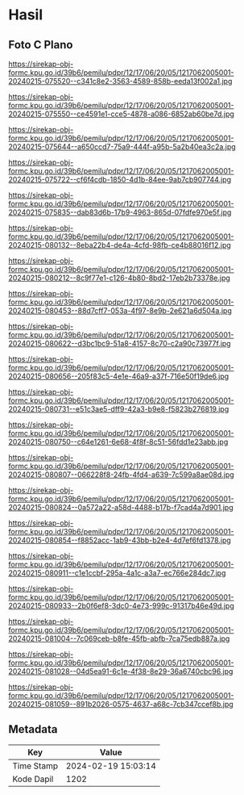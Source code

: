 # Hasil

## Foto C Plano

https://sirekap-obj-formc.kpu.go.id/39b6/pemilu/pdpr/12/17/06/20/05/1217062005001-20240215-075520--c341c8e2-3563-4589-858b-eeda13f002a1.jpg

https://sirekap-obj-formc.kpu.go.id/39b6/pemilu/pdpr/12/17/06/20/05/1217062005001-20240215-075550--ce4591e1-cce5-4878-a086-6852ab60be7d.jpg

https://sirekap-obj-formc.kpu.go.id/39b6/pemilu/pdpr/12/17/06/20/05/1217062005001-20240215-075644--a650ccd7-75a9-444f-a95b-5a2b40ea3c2a.jpg

https://sirekap-obj-formc.kpu.go.id/39b6/pemilu/pdpr/12/17/06/20/05/1217062005001-20240215-075722--cf6f4cdb-1850-4d1b-84ee-9ab7cb907744.jpg

https://sirekap-obj-formc.kpu.go.id/39b6/pemilu/pdpr/12/17/06/20/05/1217062005001-20240215-075835--dab83d6b-17b9-4963-865d-07fdfe970e5f.jpg

https://sirekap-obj-formc.kpu.go.id/39b6/pemilu/pdpr/12/17/06/20/05/1217062005001-20240215-080132--8eba22b4-de4a-4cfd-98fb-ce4b88016f12.jpg

https://sirekap-obj-formc.kpu.go.id/39b6/pemilu/pdpr/12/17/06/20/05/1217062005001-20240215-080212--8c9f77e1-c126-4b80-8bd2-17eb2b73378e.jpg

https://sirekap-obj-formc.kpu.go.id/39b6/pemilu/pdpr/12/17/06/20/05/1217062005001-20240215-080453--88d7cff7-053a-4f97-8e9b-2e621a6d504a.jpg

https://sirekap-obj-formc.kpu.go.id/39b6/pemilu/pdpr/12/17/06/20/05/1217062005001-20240215-080622--d3bc1bc9-51a8-4157-8c70-c2a90c73977f.jpg

https://sirekap-obj-formc.kpu.go.id/39b6/pemilu/pdpr/12/17/06/20/05/1217062005001-20240215-080656--205f83c5-4e1e-46a9-a37f-716e50f19de6.jpg

https://sirekap-obj-formc.kpu.go.id/39b6/pemilu/pdpr/12/17/06/20/05/1217062005001-20240215-080731--e51c3ae5-dff9-42a3-b9e8-f5823b276819.jpg

https://sirekap-obj-formc.kpu.go.id/39b6/pemilu/pdpr/12/17/06/20/05/1217062005001-20240215-080750--c64e1261-6e68-4f8f-8c51-56fdd1e23abb.jpg

https://sirekap-obj-formc.kpu.go.id/39b6/pemilu/pdpr/12/17/06/20/05/1217062005001-20240215-080807--066228f8-24fb-4fd4-a639-7c599a8ae08d.jpg

https://sirekap-obj-formc.kpu.go.id/39b6/pemilu/pdpr/12/17/06/20/05/1217062005001-20240215-080824--0a572a22-a58d-4488-b17b-f7cad4a7d901.jpg

https://sirekap-obj-formc.kpu.go.id/39b6/pemilu/pdpr/12/17/06/20/05/1217062005001-20240215-080854--f8852acc-1ab9-43bb-b2e4-4d7ef6fd1378.jpg

https://sirekap-obj-formc.kpu.go.id/39b6/pemilu/pdpr/12/17/06/20/05/1217062005001-20240215-080911--c1e1ccbf-295a-4a1c-a3a7-ec766e284dc7.jpg

https://sirekap-obj-formc.kpu.go.id/39b6/pemilu/pdpr/12/17/06/20/05/1217062005001-20240215-080933--2b0f6ef8-3dc0-4e73-999c-91317b46e49d.jpg

https://sirekap-obj-formc.kpu.go.id/39b6/pemilu/pdpr/12/17/06/20/05/1217062005001-20240215-081004--7c069ceb-b8fe-45fb-abfb-7ca75edb887a.jpg

https://sirekap-obj-formc.kpu.go.id/39b6/pemilu/pdpr/12/17/06/20/05/1217062005001-20240215-081028--04d5ea91-6c1e-4f38-8e29-36a6740cbc96.jpg

https://sirekap-obj-formc.kpu.go.id/39b6/pemilu/pdpr/12/17/06/20/05/1217062005001-20240215-081059--891b2026-0575-4637-a68c-7cb347ccef8b.jpg


## Metadata

| Key        | Value               |
| ---------- | ------------------- |
| Time Stamp | 2024-02-19 15:03:14 |
| Kode Dapil | 1202                |



